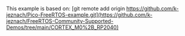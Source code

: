 This example is based on: [git remote add origin https://github.com/k-jeznach/Pico-FreeRTOS-example.git](https://github.com/k-jeznach/FreeRTOS-Community-Supported-Demos/tree/main/CORTEX_M0%2B_RP2040)
